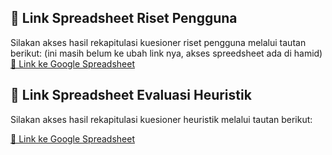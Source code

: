 ## 📁 Link Spreadsheet Riset Pengguna

Silakan akses hasil rekapitulasi kuesioner riset pengguna melalui tautan berikut:
(ini masih belum ke ubah link nya, akses spreedsheet ada di hamid)
[🔗 Link ke Google Spreadsheet](https://docs.google.com/spreadsheets/d/1eLnqFfYpL6vCaLr5fkjtvctSjIUzufJqaW7pm9lJVVI/edit?usp=sharing)


## 📁 Link Spreadsheet Evaluasi Heuristik

Silakan akses hasil rekapitulasi kuesioner heuristik melalui tautan berikut:

[🔗 Link ke Google Spreadsheet](https://docs.google.com/spreadsheets/d/1eLnqFfYpL6vCaLr5fkjtvctSjIUzufJqaW7pm9lJVVI/edit?usp=sharing)

